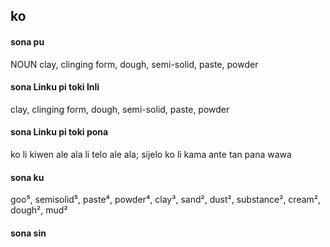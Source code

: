 ## ko

#### sona pu

NOUN clay, clinging form, dough, semi-solid, paste, powder

#### sona Linku pi toki Inli

clay, clinging form, dough, semi-solid, paste, powder

#### sona Linku pi toki pona

ko li kiwen ale ala li telo ale ala; sijelo ko li kama ante tan pana wawa

#### sona ku

goo⁵, semisolid⁵, paste⁴, powder⁴, clay³, sand², dust², substance², cream², dough², mud²

#### sona sin

